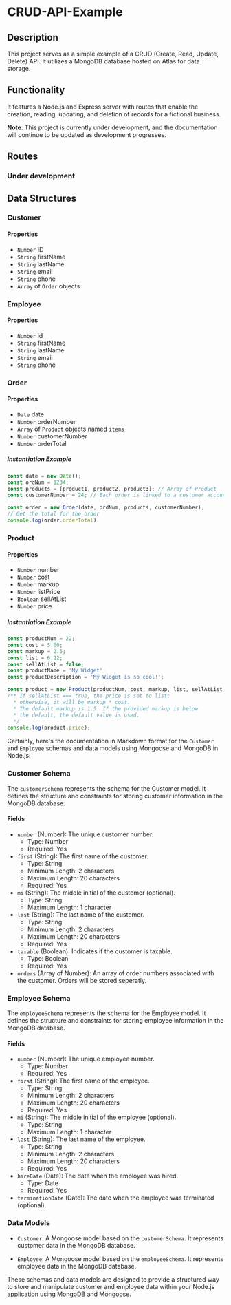 # CRUD-API-Example

## Description

This project serves as a simple example of a CRUD (Create, Read, Update, Delete) API. It utilizes a MongoDB database hosted on Atlas for data storage.

## Functionality

It features a Node.js and Express server with routes that enable the creation, reading, updating, and deletion of records for a fictional business.

**Note**: This project is currently under development, and the documentation will continue to be updated as development progresses.


## Routes 
###  Under development 



## Data Structures

### Customer

#### Properties
- `Number` ID
- `String` firstName
- `String` lastName
- `String` email
- `String` phone
- `Array` of `Order` objects

### Employee

#### Properties
- `Number` id
- `String` firstName
- `String` lastName
- `String` email
- `String` phone

### Order

#### Properties
- `Date` date
- `Number` orderNumber
- `Array` of `Product` objects named `items`
- `Number` customerNumber
- `Number` orderTotal

##### Instantiation Example
```javascript
const date = new Date(); 
const ordNum = 1234;
const products = [product1, product2, product3]; // Array of Product
const customerNumber = 24; // Each order is linked to a customer account

const order = new Order(date, ordNum, products, customerNumber); 
// Get the total for the order
console.log(order.orderTotal);
```
### Product

#### Properties
- `Number` number
- `Number` cost 
- `Number` markup
- `Number` listPrice 
- `Boolean` sellAtList 
- `Number` price 

##### Instantiation Example
```javascript
const productNum = 22; 
const cost = 5.00;
const markup = 2.5;
const list = 6.22;
const sellAtList = false; 
const productName = 'My Widget';
const productDescription = 'My Widget is so cool!';

const product = new Product(productNum, cost, markup, list, sellAtList, productName, productDescription); 
/** If sellAtList === true, the price is set to list;
  * otherwise, it will be markup * cost.
  * The default markup is 1.5. If the provided markup is below 
  * the default, the default value is used. 
  */ 
console.log(product.price);
```

Certainly, here's the documentation in Markdown format for the `Customer` and `Employee` schemas and data models using Mongoose and MongoDB in Node.js:

### Customer Schema

The `customerSchema` represents the schema for the Customer model. It defines the structure and constraints for storing customer information in the MongoDB database.

#### Fields

- `number` (Number): The unique customer number.
  - Type: Number
  - Required: Yes
- `first` (String): The first name of the customer.
  - Type: String
  - Minimum Length: 2 characters
  - Maximum Length: 20 characters
  - Required: Yes
- `mi` (String): The middle initial of the customer (optional).
  - Type: String
  - Maximum Length: 1 character
- `last` (String): The last name of the customer.
  - Type: String
  - Minimum Length: 2 characters
  - Maximum Length: 20 characters
  - Required: Yes
- `taxable` (Boolean): Indicates if the customer is taxable.
  - Type: Boolean
  - Required: Yes
- `orders` (Array of Number): An array of order numbers associated with the customer. Orders will be stored seperatly. 


### Employee Schema

The `employeeSchema` represents the schema for the Employee model. It defines the structure and constraints for storing employee information in the MongoDB database.

#### Fields

- `number` (Number): The unique employee number.
  - Type: Number
  - Required: Yes
- `first` (String): The first name of the employee.
  - Type: String
  - Minimum Length: 2 characters
  - Maximum Length: 20 characters
  - Required: Yes
- `mi` (String): The middle initial of the employee (optional).
  - Type: String
  - Maximum Length: 1 character
- `last` (String): The last name of the employee.
  - Type: String
  - Minimum Length: 2 characters
  - Maximum Length: 20 characters
  - Required: Yes
- `hireDate` (Date): The date when the employee was hired.
  - Type: Date
  - Required: Yes
- `terminationDate` (Date): The date when the employee was terminated (optional).

### Data Models

- `Customer`: A Mongoose model based on the `customerSchema`. It represents customer data in the MongoDB database.

- `Employee`: A Mongoose model based on the `employeeSchema`. It represents employee data in the MongoDB database.

These schemas and data models are designed to provide a structured way to store and manipulate customer and employee data within your Node.js application using MongoDB and Mongoose.